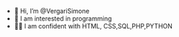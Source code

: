 - 👋 Hi, I’m @VergariSimone
- 👀 I am interested in programming
- 👌🏻 I am confident with HTML, CSS,SQL,PHP,PYTHON

<!---
VergariSimone/VergariSimone is a ✨ special ✨ repository because its `README.md` (this file) appears on your GitHub profile.
You can click the Preview link to take a look at your changes.
--->
